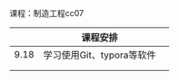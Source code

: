 课程：制造工程cc07

|      | 课程安排                  |      |
| ---- | ------------------------- | ---- |
| 9.18 | 学习使用Git、typora等软件 |      |
|      |                           |      |
|      |                           |      |

